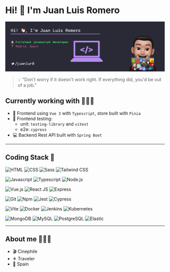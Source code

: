# Hi! 👋 I'm Juan Luis Romero

![Hi!](./banner.png)

> 💡 "Don't worry if it doesn't work right. If everything did, you'd be out of a job."
  
## Currently working with 👨🏻‍💻

- 🦄 Frontend using `Vue 3` with `Typescript`, store built with `Pinia`
- 🧪 Frontend testing:
  - unit: `testing-library` and `vitest`
  - e2e: `cypress`
- 💻 Backend Rest API built with `Spring Boot`

---

## Coding Stack 🚀

![HTML](https://img.shields.io/badge/-html-E34F26?logo=HTML5&logoColor=white&style=for-the-badge)
![CSS](https://img.shields.io/badge/-css-1572B6?logo=css3&logoColor=white&style=for-the-badge)
![Sass](https://img.shields.io/badge/-sass-CC6699?logo=Sass&logoColor=white&style=for-the-badge)
![Tailwind CSS](https://img.shields.io/badge/-tailwind-38B2AC?logo=tailwind%20css&logoColor=white&style=for-the-badge)

![Javascript](https://img.shields.io/badge/-javascript-F7DF1E?logo=Javascript&logoColor=101010&style=for-the-badge)
![Typescript](https://img.shields.io/badge/-Typescript-007ACC?logo=typescript&logoColor=white&style=for-the-badge)
![Node.js](https://img.shields.io/badge/-node%20Js-339933?logo=node.js&logoColor=white&style=for-the-badge)

![Vue.js](https://img.shields.io/badge/-Vue%20Js-42B883?logo=Vue.js&logoColor=white&style=for-the-badge)
![React JS](https://img.shields.io/badge/-ReactJs-61DAFB?logo=react&logoColor=black&style=for-the-badge)
![Express](https://img.shields.io/badge/-express-000000?logo=express&logoColor=white&style=for-the-badge)

![Git](https://img.shields.io/badge/-git-F05032?logo=git&logoColor=white&style=for-the-badge)
![Npm](https://img.shields.io/badge/-npm-CB3837?logo=NPM&logoColor=white&style=for-the-badge)
![Jest](https://img.shields.io/badge/-jest-C21325?logo=Jest&logoColor=white&style=for-the-badge)
![Cypress](https://img.shields.io/badge/-Cypress-4B7B5B?logo=cypress&logoColor=white&style=for-the-badge)

![Vite](https://img.shields.io/badge/-Vite-7F00FF?logo=vite&logoColor=white&style=for-the-badge)
![Docker](https://img.shields.io/badge/-docker-2496ED?logo=docker&logoColor=white&style=for-the-badge)
![Jenkins](https://img.shields.io/badge/-jenkins-D24939?logo=jenkins&logoColor=white&style=for-the-badge)
![Kubernetes](https://img.shields.io/badge/-kubernetes-326CE5?logo=kubernetes&logoColor=white&style=for-the-badge)

![MongoDB](https://img.shields.io/badge/-mongo%20db-47A248?logo=mongodb&logoColor=white&style=for-the-badge)
![MySQL](https://img.shields.io/badge/-MySQL-4479A1?logo=MySql&logoColor=white&style=for-the-badge)
![PostgreSQL](https://img.shields.io/badge/-Postgre%20SQL-336791?logo=PostgreSQL&logoColor=white&style=for-the-badge)
![Elastic](https://img.shields.io/badge/-Elastic%20Search-005571?logo=Elastic&logoColor=white&style=for-the-badge)

<!-- 
  badges  -> https://shields.io
  icons   -> https://simpleicons.org/
 -->

---

## About me 🙋🏻‍♂️

- 🎬 Cinephile
- ✈ Traveler
- 📍 Spain
